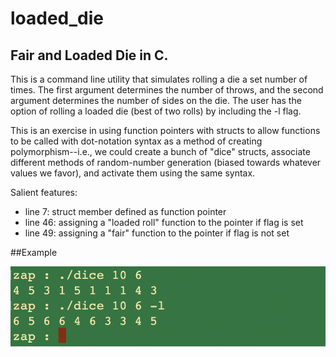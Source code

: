 # loaded_die
## Fair and Loaded Die in C. 
This is a command line utility that simulates rolling a die a set number of times. The first argument determines the number of throws, and the second argument determines the number of sides on the die. The user has the option of rolling a loaded die (best of two rolls) by including the -l flag. 

This is an exercise in using function pointers with structs to allow functions to be called with dot-notation syntax as a method of creating polymorphism--i.e., we could create a bunch of "dice" structs, associate different methods of random-number generation (biased towards whatever values we favor), and activate them using the same syntax.

<div>
	<p>Salient features:</p>
	<ul>
		<li>line 7: struct member defined as function pointer</li>
		<li>line 46: assigning a "loaded roll" function to the pointer if flag is set</li>
		<li>line 49: assigning a "fair" function to the pointer if flag is not set</li>
	</ul>
</div>

##Example

<div>
	<img src="/example.png">
</div>
